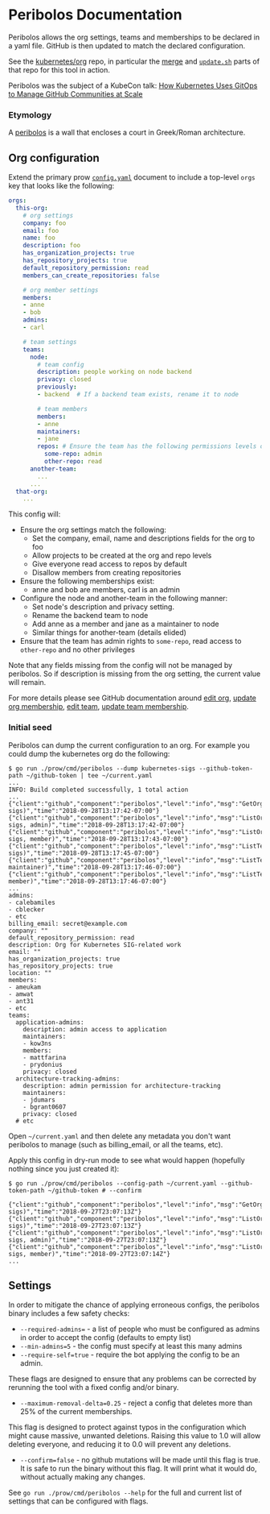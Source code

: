 # Peribolos Documentation

Peribolos allows the org settings, teams and memberships to be declared in a yaml file. GitHub is then updated to match the declared configuration.

See the [kubernetes/org] repo, in particular the [merge] and [`update.sh`] parts of that repo for this tool in action.

Peribolos was the subject of a KubeCon talk: [How Kubernetes Uses GitOps to Manage GitHub Communities at Scale][kubecon talk]

### Etymology

A [peribolos] is a wall that encloses a court in Greek/Roman architecture.

## Org configuration

Extend the primary prow [`config.yaml`] document to include a top-level `orgs` key that looks like the following:

```yaml
orgs:
  this-org:
    # org settings
    company: foo
    email: foo
    name: foo
    description: foo
    has_organization_projects: true
    has_repository_projects: true
    default_repository_permission: read
    members_can_create_repositories: false

    # org member settings
    members:
    - anne
    - bob
    admins:
    - carl

    # team settings
    teams:
      node:
        # team config
        description: people working on node backend
        privacy: closed
        previously:
        - backend  # If a backend team exists, rename it to node

        # team members
        members:
        - anne
        maintainers:
        - jane
        repos: # Ensure the team has the following permissions levels on repos in the org
          some-repo: admin
          other-repo: read
      another-team:
        ...
      ...
  that-org:
    ...
```

This config will:
* Ensure the org settings match the following:
  - Set the company, email, name and descriptions fields for the org to foo
  - Allow projects to be created at the org and repo levels
  - Give everyone read access to repos by default
  - Disallow members from creating repositories
* Ensure the following memberships exist:
  - anne and bob are members, carl is an admin
* Configure the node and another-team in the following manner:
  - Set node's description and privacy setting.
  - Rename the backend team to node
  - Add anne as a member and jane as a maintainer to node
  - Similar things for another-team (details elided)
* Ensure that the team has admin rights to `some-repo`, read access to `other-repo` and no other privileges

Note that any fields missing from the config will not be managed by peribolos. So if description is missing from the org setting, the current value will remain.

For more details please see GitHub documentation around [edit org], [update org membership], [edit team], [update team membership].

### Initial seed

Peribolos can dump the current configuration to an org. For example you could dump the kubernetes org do the following:

```console
$ go run ./prow/cmd/peribolos --dump kubernetes-sigs --github-token-path ~/github-token | tee ~/current.yaml
...
INFO: Build completed successfully, 1 total action
...
{"client":"github","component":"peribolos","level":"info","msg":"GetOrg(kubernetes-sigs)","time":"2018-09-28T13:17:42-07:00"}
{"client":"github","component":"peribolos","level":"info","msg":"ListOrgMembers(kubernetes-sigs, admin)","time":"2018-09-28T13:17:42-07:00"}
{"client":"github","component":"peribolos","level":"info","msg":"ListOrgMembers(kubernetes-sigs, member)","time":"2018-09-28T13:17:43-07:00"}
{"client":"github","component":"peribolos","level":"info","msg":"ListTeams(kubernetes-sigs)","time":"2018-09-28T13:17:45-07:00"}
{"client":"github","component":"peribolos","level":"info","msg":"ListTeamMembers(2671356, maintainer)","time":"2018-09-28T13:17:46-07:00"}
{"client":"github","component":"peribolos","level":"info","msg":"ListTeamMembers(2671356, member)","time":"2018-09-28T13:17:46-07:00"}
...
admins:
- calebamiles
- cblecker
- etc
billing_email: secret@example.com
company: ""
default_repository_permission: read
description: Org for Kubernetes SIG-related work
email: ""
has_organization_projects: true
has_repository_projects: true
location: ""
members:
- ameukam
- amwat
- ant31
- etc
teams:
  application-admins:
    description: admin access to application
    maintainers:
    - kow3ns
    members:
    - mattfarina
    - prydonius
    privacy: closed
  architecture-tracking-admins:
    description: admin permission for architecture-tracking
    maintainers:
    - jdumars
    - bgrant0607
    privacy: closed
  # etc
```

Open `~/current.yaml` and then delete any metadata you don't want peribolos to manage (such as billing_email, or all the teams, etc).

Apply this config in dry-run mode to see what would happen (hopefully nothing since you just created it):

```console
$ go run ./prow/cmd/peribolos --config-path ~/current.yaml --github-token-path ~/github-token # --confirm

{"client":"github","component":"peribolos","level":"info","msg":"GetOrg(kubernetes-sigs)","time":"2018-09-27T23:07:13Z"}
{"client":"github","component":"peribolos","level":"info","msg":"ListOrgInvitations(kubernetes-sigs)","time":"2018-09-27T23:07:13Z"}
{"client":"github","component":"peribolos","level":"info","msg":"ListOrgMembers(kubernetes-sigs, admin)","time":"2018-09-27T23:07:13Z"}
{"client":"github","component":"peribolos","level":"info","msg":"ListOrgMembers(kubernetes-sigs, member)","time":"2018-09-27T23:07:14Z"}
...
```



## Settings

In order to mitigate the chance of applying erroneous configs, the peribolos binary includes a few safety checks:

* `--required-admins=` - a list of people who must be configured as admins in order to accept the config (defaults to empty list)
* `--min-admins=5` - the config must specify at least this many admins
* `--require-self=true` - require the bot applying the config to be an admin.

These flags are designed to ensure that any problems can be corrected by rerunning the tool with a fixed config and/or binary.

* `--maximum-removal-delta=0.25` - reject a config that deletes more than 25% of the current memberships.

This flag is designed to protect against typos in the configuration which might cause massive, unwanted deletions. Raising this value to 1.0 will allow deleting everyone, and reducing it to 0.0 will prevent any deletions.

* `--confirm=false` - no github mutations will be made until this flag is true. It is safe to run the binary without this flag. It will print what it would do, without actually making any changes.


See `go run ./prow/cmd/peribolos --help` for the full and current list of settings that can be configured with flags.



[`config.yaml`]: /config/prow/config.yaml
[edit team]: https://developer.github.com/v3/teams/#edit-team
[edit org]: https://developer.github.com/v3/orgs/#edit-an-organization
[peribolos]: https://en.wikipedia.org/wiki/Peribolos
[update org membership]: https://developer.github.com/v3/orgs/members/#add-or-update-organization-membership
[update team membership]: https://developer.github.com/v3/teams/members/#add-or-update-team-membership
[merge]: https://github.com/kubernetes/org/tree/master/cmd/merge
[kubernetes/org]: https://github.com/kubernetes/org
[`update.sh`]: https://github.com/kubernetes/org/blob/master/admin/update.sh
[kubecon talk]: https://www.youtube.com/watch?v=te3Xj2zr1Co

